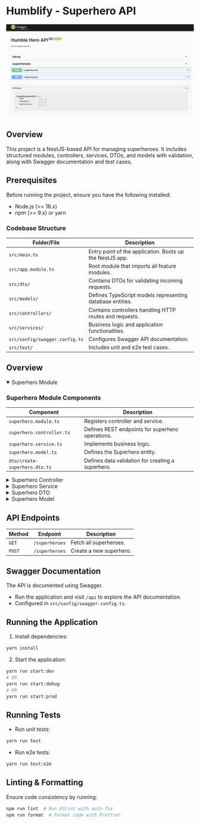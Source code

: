# Humblify - Superhero API

![alt text](image.png)

## Overview
This project is a NestJS-based API for managing superheroes. It includes structured modules, controllers, services, DTOs, and models with validation, along with Swagger documentation and test cases.

## Prerequisites
Before running the project, ensure you have the following installed:
- Node.js (>= 18.x)
- npm (>= 9.x) or yarn

### Codebase Structure
| Folder/File | Description |
|------------|-------------|
| `src/main.ts` | Entry point of the application. Boots up the NestJS app. |
| `src/app.module.ts` | Root module that imports all feature modules. |
| `src/dto/` | Contains DTOs for validating incoming requests. |
| `src/models/` | Defines TypeScript models representing database entities. |
| `src/controllers/` | Contains controllers handling HTTP routes and requests. |
| `src/services/` | Business logic and application functionalities. |
| `src/config/swagger.config.ts` | Configures Swagger API documentation. |
| `src/test/` | Includes unit and e2e test cases. |

## Overview
<details open>
<summary>Superhero Module</summary>

### Superhero Module Components
| Component | Description |
|-----------|-------------|
| `superhero.module.ts` | Registers controller and service. |
| `superhero.controller.ts` | Defines REST endpoints for superhero operations. |
| `superhero.service.ts` | Implements business logic. |
| `superhero.model.ts` | Defines the Superhero entity. |
| `dto/create-superhero.dto.ts` | Defines data validation for creating a superhero. |
</details>

<details>
<summary>Superhero Controller</summary>

### Superhero Controller (`superhero.controller.ts`)
| Method | Endpoint | Description |
|--------|---------|-------------|
| `@Post()` | `/superheroes` | Adds a new superhero. |
| `@Get()` | `/superheroes` | Retrieves superheroes with optional pagination. |

</details>

<details>
<summary>Superhero Service</summary>

### Superhero Service (`superhero.service.ts`)
| Method | Description |
|--------|-------------|
| `addSuperhero(dto: CreateSuperheroDto)` | Adds a new superhero. |
| `getSuperheroes(page: number, limit: number)` | Retrieves superheroes sorted by humility score. |

</details>

<details>
<summary>Superhero DTO</summary>

### DTO (`create-superhero.dto.ts`)
| Field | Type | Description |
|--------|------|-------------|
| `name` | `string` | Name of the superhero (required). |
| `superpower` | `string` | Superpower of the superhero (required). |
| `humilityScore` | `number` | Humility score (1-10, required). |

</details>

<details>
<summary>Superhero Model</summary>

### Model (`superhero.model.ts`)
| Field | Type | Description |
|--------|------|-------------|
| `name` | `string` | Name of the superhero. |
| `superpower` | `string` | Superpower description. |
| `humilityScore` | `number` | Score ranging from 1 to 10. |

</details>

## API Endpoints
| Method | Endpoint | Description |
|--------|---------|-------------|
| `GET` | `/superheroes` | Fetch all superheroes. |
| `POST` | `/superheroes` | Create a new superhero. |

## Swagger Documentation
The API is documented using Swagger.
- Run the application and visit `/api` to explore the API documentation.
- Configured in `src/config/swagger.config.ts`.

## Running the Application
1. Install dependencies:
```sh
yarn install
   ```
2. Start the application:
```sh
yarn run start:dev
# OR
yarn run start:debug
# OR
yarn run start:prod
```

## Running Tests
- Run unit tests:
```sh
yarn run test
```
- Run e2e tests:
```sh
yarn run test:e2e
```

## Linting & Formatting
Ensure code consistency by running:

```sh
npm run lint  # Run ESLint with auto-fix
npm run format  # Format code with Prettier
```


